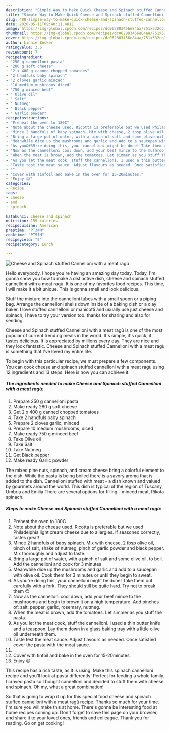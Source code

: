 ```yaml
---
description: "Simple Way to Make Quick Cheese and Spinach stuffed Cannelloni with a meat ragù"
title: "Simple Way to Make Quick Cheese and Spinach stuffed Cannelloni with a meat ragù"
slug: 488-simple-way-to-make-quick-cheese-and-spinach-stuffed-cannelloni-with-a-meat-ragu
date: 2020-05-11T09:40:11.401Z
image: https://img-global.cpcdn.com/recipes/dc062883456e84aa/751x532cq70/cheese-and-spinach-stuffed-cannelloni-with-a-meat-ragu-recipe-main-photo.jpg
thumbnail: https://img-global.cpcdn.com/recipes/dc062883456e84aa/751x532cq70/cheese-and-spinach-stuffed-cannelloni-with-a-meat-ragu-recipe-main-photo.jpg
cover: https://img-global.cpcdn.com/recipes/dc062883456e84aa/751x532cq70/cheese-and-spinach-stuffed-cannelloni-with-a-meat-ragu-recipe-main-photo.jpg
author: Linnie Becker
ratingvalue: 3.6
reviewcount: 7
recipeingredient:
- "250 g cannelloni pasta"
- "280 g soft cheese"
- "2 x 400 g canned chopped tomatoes"
- "2 handfuls baby spinach"
- "2 cloves garlic minced"
- "10 medium mushrooms diced"
- "750 g minced beef"
- " Olive oil"
- " Salt"
- " Nutmeg"
- " Black pepper"
- " Garlic powder"
recipeinstructions:
- "Preheat the oven to 180C"
- "Note about the cheese used. Ricotta is preferable but we used Philadelphia light cream cheese due to allergies. If seasoned correctly, tastes great!"
- "Mince 2 handfuls of baby spinach. Mix with cheese, 2 tbsp olive oil, pinch of salt, shake of nutmeg, pinch of garlic powder and black pepper. Mix thoroughly and adjust to taste."
- "Bring a large pot of water, with a pinch of salt and some olive oil, to boil. Add the cannelloni and cook for 3 minutes"
- "Meanwhile dice up the mushrooms and garlic and add to a saucepan with olive oil. Cook them for 3 minutes or until they begin to sweat."
- "As you&#39;re doing this, your cannelloni might be done! Take them out carefully with a fork. They should still be quite hard. Try not to break them 😊"
- "Now as the cannelloni cool down, add your beef mince to the mushrooms and begin to brown it on a high temperature. Add pinches of: salt, pepper, garlic, rosemary, nutmeg."
- "When the meat is brown, add the tomatoes. Let simmer as you stuff the pasta."
- "As you let the meat cook, stuff the cannelloni. I used a thin butter knife and a teaspoon. Lay them down in a glass baking tray with a little olive oil underneath them."
- "Taste test the meat sauce. Adjust flavours as needed. Once satisfied cover the pasta with the meat sauce."
- ""
- "Cover with tinfoil and bake in the oven for 15-20minutes."
- "Enjoy 😊"
categories:
- Recipe
tags:
- cheese
- and
- spinach

katakunci: cheese and spinach 
nutrition: 159 calories
recipecuisine: American
preptime: "PT34M"
cooktime: "PT51M"
recipeyield: "2"
recipecategory: Lunch

---
```



![Cheese and Spinach stuffed Cannelloni with a meat ragù](https://img-global.cpcdn.com/recipes/dc062883456e84aa/751x532cq70/cheese-and-spinach-stuffed-cannelloni-with-a-meat-ragu-recipe-main-photo.jpg)

Hello everybody, I hope you're having an amazing day today. Today, I'm gonna show you how to make a distinctive dish, cheese and spinach stuffed cannelloni with a meat ragù. It is one of my favorites food recipes. This time, I will make it a bit unique. This is gonna smell and look delicious.

Stuff the mixture into the cannelloni tubes with a small spoon or a piping bag. Arrange the cannelloni shells down inside of a baking dish or a clay baker. I love stuffed cannelloni or manicotti and usually use just cheese and spinach, I have to try your version too. thanks for sharing and also for sending.

Cheese and Spinach stuffed Cannelloni with a meat ragù is one of the most popular of current trending meals in the world. It's simple, it's quick, it tastes delicious. It is appreciated by millions every day. They are nice and they look fantastic. Cheese and Spinach stuffed Cannelloni with a meat ragù is something that I've loved my entire life.


To begin with this particular recipe, we must prepare a few components. You can cook cheese and spinach stuffed cannelloni with a meat ragù using 12 ingredients and 13 steps. Here is how you can achieve it.

<!--inarticleads1-->

##### The ingredients needed to make Cheese and Spinach stuffed Cannelloni with a meat ragù:

1. Prepare 250 g cannelloni pasta
1. Make ready 280 g soft cheese
1. Get 2 x 400 g canned chopped tomatoes
1. Take 2 handfuls baby spinach
1. Prepare 2 cloves garlic, minced
1. Prepare 10 medium mushrooms, diced
1. Make ready 750 g minced beef
1. Take  Olive oil
1. Take  Salt
1. Take  Nutmeg
1. Get  Black pepper
1. Make ready  Garlic powder


The mixed pine nuts, spinach, and cream cheese bring a colorful element to the dish. While the pasta is being boiled there is a savory aroma that is added to the dish. Cannelloni stuffed with meat - a dish known and valued by gourmets around the world. This dish is typical of the region of Tuscany, Umbria and Emilia There are several options for filling - minced meat, Rikota spinach. 

<!--inarticleads2-->

##### Steps to make Cheese and Spinach stuffed Cannelloni with a meat ragù:

1. Preheat the oven to 180C
1. Note about the cheese used. Ricotta is preferable but we used Philadelphia light cream cheese due to allergies. If seasoned correctly, tastes great!
1. Mince 2 handfuls of baby spinach. Mix with cheese, 2 tbsp olive oil, pinch of salt, shake of nutmeg, pinch of garlic powder and black pepper. Mix thoroughly and adjust to taste.
1. Bring a large pot of water, with a pinch of salt and some olive oil, to boil. Add the cannelloni and cook for 3 minutes
1. Meanwhile dice up the mushrooms and garlic and add to a saucepan with olive oil. Cook them for 3 minutes or until they begin to sweat.
1. As you&#39;re doing this, your cannelloni might be done! Take them out carefully with a fork. They should still be quite hard. Try not to break them 😊
1. Now as the cannelloni cool down, add your beef mince to the mushrooms and begin to brown it on a high temperature. Add pinches of: salt, pepper, garlic, rosemary, nutmeg.
1. When the meat is brown, add the tomatoes. Let simmer as you stuff the pasta.
1. As you let the meat cook, stuff the cannelloni. I used a thin butter knife and a teaspoon. Lay them down in a glass baking tray with a little olive oil underneath them.
1. Taste test the meat sauce. Adjust flavours as needed. Once satisfied cover the pasta with the meat sauce.
1. 
1. Cover with tinfoil and bake in the oven for 15-20minutes.
1. Enjoy 😊


This recipe has a rich taste, as It is using. Make this spinach cannelloni recipe and you&#39;ll look at pasta differently! Perfect for feeding a whole family. I craved pasta so I bought cannelloni and decided to stuff them with cheese and spinach. Oh my, what a great combination! 

So that is going to wrap it up for this special food cheese and spinach stuffed cannelloni with a meat ragù recipe. Thanks so much for your time. I'm sure you will make this at home. There's gonna be interesting food at home recipes coming up. Don't forget to save this page on your browser, and share it to your loved ones, friends and colleague. Thank you for reading. Go on get cooking!
